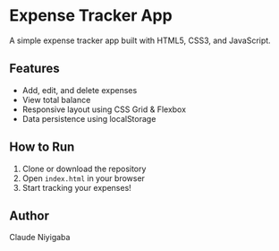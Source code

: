 # Expense Tracker App

A simple expense tracker app built with HTML5, CSS3, and JavaScript.

## Features

- Add, edit, and delete expenses
- View total balance
- Responsive layout using CSS Grid & Flexbox
- Data persistence using localStorage

## How to Run

1. Clone or download the repository
2. Open `index.html` in your browser
3. Start tracking your expenses!

## Author

Claude Niyigaba
